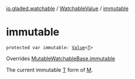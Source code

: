 [io.gladed.watchable](../index.md) / [WatchableValue](index.md) / [immutable](./immutable.md)

# immutable

`protected var immutable: `[`Value`](../-value/index.md)`<`[`T`](index.md#T)`>`

Overrides [MutableWatchableBase.immutable](../-mutable-watchable-base/immutable.md)

The current immutable [T](../-mutable-watchable-base/index.md#T) form of [M](../-mutable-watchable-base/index.md#M).

